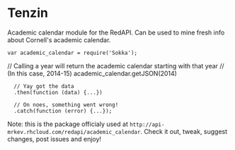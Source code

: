 Tenzin
=================

Academic calendar module for the RedAPI. Can be used to mine fresh info about Cornell's academic calendar.


	var academic_calendar = require('Sokka');
	
  // Calling a year will return the academic calendar starting with that year
  // (In this case, 2014-15)
	academic_calendar.getJSON(2014)

      // Yay got the data
      .then(function (data) {...})
      
      // On noes, something went wrong!
      .catch(function (error) {...});


Note: this is the package officialy used at `http://api-mrkev.rhcloud.com/redapi/academic_calendar`. Check it out, tweak, suggest changes, post issues and enjoy!